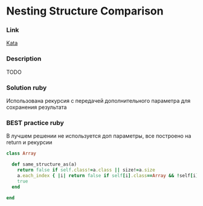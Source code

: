# Nesting Structure Comparison

### Link
[Kata](https://www.codewars.com/kata/nesting-structure-comparison)

### Description
TODO

### Solution ruby
Использована рекурсия с передачей дополнительного параметра для сохранения результата

### BEST practice ruby
В лучшем решении не используется доп параметры, все построено на return и рекурсии

```ruby
class Array

  def same_structure_as(a)
    return false if self.class!=a.class || size!=a.size
    a.each_index { |i| return false if self[i].class==Array && !self[i].same_structure_as(a[i]) }
    true
  end

end
```